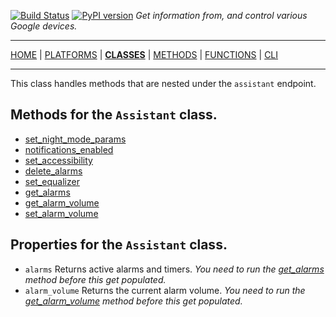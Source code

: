 [![Build Status][travis_status]][travis] [![PyPI version][pypi_badge]][pypi] _Get information from, and control various Google devices._

***

[HOME][home] | [PLATFORMS][platforms] | [**CLASSES**][classes] | [METHODS][methods] | [FUNCTIONS][functions] | [CLI][cli]

***

This class handles methods that are nested under the `assistant` endpoint.

## Methods for the `Assistant` class.

- [set_night_mode_params](https://ludeeus.github.io/googledevices/methods/cast/assistant/set_night_mode_params)
- [notifications_enabled](https://ludeeus.github.io/googledevices/methods/cast/assistant/notifications_enabled)
- [set_accessibility](https://ludeeus.github.io/googledevices/methods/cast/assistant/set_accessibility)
- [delete_alarms](https://ludeeus.github.io/googledevices/methods/cast/assistant/delete_alarms)
- [set_equalizer](https://ludeeus.github.io/googledevices/methods/cast/assistant/set_equalizer)
- [get_alarms](https://ludeeus.github.io/googledevices/methods/cast/assistant/get_alarms)
- [get_alarm_volume](https://ludeeus.github.io/googledevices/methods/cast/assistant/get_alarm_volume)
- [set_alarm_volume](https://ludeeus.github.io/googledevices/methods/cast/assistant/set_alarm_volume)

## Properties for the `Assistant` class.

- `alarms` Returns active alarms and timers. _You need to run the [get_alarms](https://ludeeus.github.io/googledevices/methods/cast/assistant/get_alarms) method before this get populated._
- `alarm_volume` Returns the current alarm volume. _You need to run the [get_alarm_volume](https://ludeeus.github.io/googledevices/methods/cast/assistant/get_alarm_volume) method before this get populated._

<!-- menu -->
[travis]: https://travis-ci.com/ludeeus/googledevices
[travis_status]: https://travis-ci.com/ludeeus/googledevices.svg?branch=master
[pypi]:https://pypi.org/project/googledevices/
[pypi_badge]: https://badge.fury.io/py/googledevices.svg
[home]: https://ludeeus.github.io/googledevices
[platforms]: https://ludeeus.github.io/googledevices/platforms
[classes]: https://ludeeus.github.io/googledevices/classes
[methods]: https://ludeeus.github.io/googledevices/methods
[functions]: https://ludeeus.github.io/googledevices/functions
[cli]: https://ludeeus.github.io/googledevices/cli